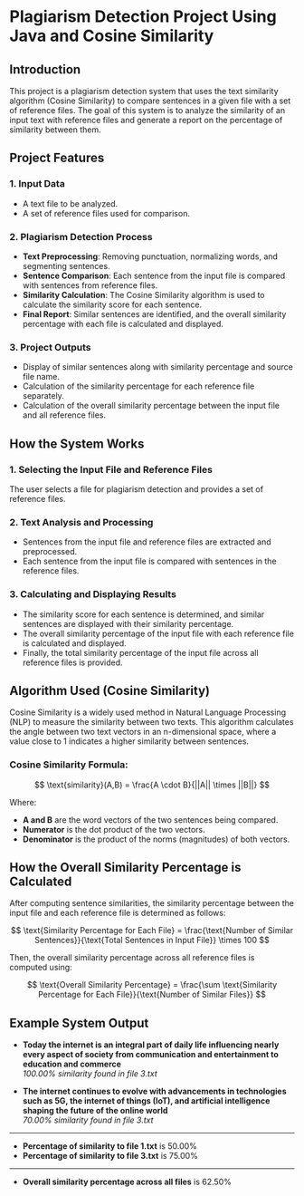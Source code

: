 # Plagiarism Detection Project Using Java and Cosine Similarity

## Introduction

This project is a plagiarism detection system that uses the text similarity algorithm (Cosine Similarity) to compare sentences in a given file with a set of reference files. The goal of this system is to analyze the similarity of an input text with reference files and generate a report on the percentage of similarity between them.

## Project Features

### 1. Input Data

- A text file to be analyzed.
- A set of reference files used for comparison.

### 2. Plagiarism Detection Process

- **Text Preprocessing**: Removing punctuation, normalizing words, and segmenting sentences.
- **Sentence Comparison**: Each sentence from the input file is compared with sentences from reference files.
- **Similarity Calculation**: The Cosine Similarity algorithm is used to calculate the similarity score for each sentence.
- **Final Report**: Similar sentences are identified, and the overall similarity percentage with each file is calculated and displayed.

### 3. Project Outputs

- Display of similar sentences along with similarity percentage and source file name.
- Calculation of the similarity percentage for each reference file separately.
- Calculation of the overall similarity percentage between the input file and all reference files.

## How the System Works

### 1. Selecting the Input File and Reference Files
The user selects a file for plagiarism detection and provides a set of reference files.

### 2. Text Analysis and Processing
- Sentences from the input file and reference files are extracted and preprocessed.
- Each sentence from the input file is compared with sentences in the reference files.

### 3. Calculating and Displaying Results
- The similarity score for each sentence is determined, and similar sentences are displayed with their similarity percentage.
- The overall similarity percentage of the input file with each reference file is calculated and displayed.
- Finally, the total similarity percentage of the input file across all reference files is provided.

## Algorithm Used (Cosine Similarity)

Cosine Similarity is a widely used method in Natural Language Processing (NLP) to measure the similarity between two texts. This algorithm calculates the angle between two text vectors in an n-dimensional space, where a value close to 1 indicates a higher similarity between sentences.

### Cosine Similarity Formula:

$$
\text{similarity}(A,B) = \frac{A \cdot B}{||A|| \times ||B||}
$$

Where:
- **A and B** are the word vectors of the two sentences being compared.
- **Numerator** is the dot product of the two vectors.
- **Denominator** is the product of the norms (magnitudes) of both vectors.

## How the Overall Similarity Percentage is Calculated

After computing sentence similarities, the similarity percentage between the input file and each reference file is determined as follows:

$$
\text{Similarity Percentage for Each File} = \frac{\text{Number of Similar Sentences}}{\text{Total Sentences in Input File}} \times 100
$$

Then, the overall similarity percentage across all reference files is computed using:

$$
\text{Overall Similarity Percentage} = \frac{\sum \text{Similarity Percentage for Each File}}{\text{Number of Similar Files}}
$$

## Example System Output

- **Today the internet is an integral part of daily life influencing nearly every aspect of society from communication and entertainment to education and commerce**  
  *100.00% similarity found in file 3.txt*

- **The internet continues to evolve with advancements in technologies such as 5G, the internet of things (IoT), and artificial intelligence shaping the future of the online world**  
  *70.00% similarity found in file 3.txt*

---

- **Percentage of similarity to file 1.txt** is 50.00%  
- **Percentage of similarity to file 3.txt** is 75.00%

---

- **Overall similarity percentage across all files** is 62.50%

